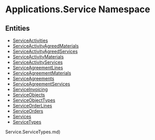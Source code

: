 ﻿---
uid: Applications.Service
---
# Applications.Service Namespace

## Entities
- [ServiceActivities](Applications.Service.ServiceActivities.md)  
- [ServiceActivityAgreedMaterials](Applications.Service.ServiceActivityAgreedMaterials.md)  
- [ServiceActivityAgreedServices](Applications.Service.ServiceActivityAgreedServices.md)  
- [ServiceActivityMaterials](Applications.Service.ServiceActivityMaterials.md)  
- [ServiceActivityServices](Applications.Service.ServiceActivityServices.md)  
- [ServiceAgreementLines](Applications.Service.ServiceAgreementLines.md)  
- [ServiceAgreementMaterials](Applications.Service.ServiceAgreementMaterials.md)  
- [ServiceAgreements](Applications.Service.ServiceAgreements.md)  
- [ServiceAgreementServices](Applications.Service.ServiceAgreementServices.md)  
- [ServiceInvoicing](Applications.Service.ServiceInvoicing.md)  
- [ServiceObjects](Applications.Service.ServiceObjects.md)  
- [ServiceObjectTypes](Applications.Service.ServiceObjectTypes.md)  
- [ServiceOrderLines](Applications.Service.ServiceOrderLines.md)  
- [ServiceOrders](Applications.Service.ServiceOrders.md)  
- [Services](Applications.Service.Services.md)  
- [ServiceTypes](Applications.Service.ServiceTypes.md)  

Service.ServiceTypes.md)  

